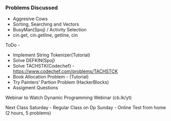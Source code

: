 
### Problems Discussed
- Aggresive Cows
- Sorting, Searching and Vectors
- BusyMan(Spoj) / Activity Selection
- cin.get, cin.getline, getline, cin

ToDo -
- Implement String Tokenizer(Tutorial)
- Solve DEFKIN(Spoj) 
- Solve TACHSTK(Codechef) - https://www.codechef.com/problems/TACHSTCK
- Book Allocation Problem - (Tutorial)
- Try Painters' Partion Problem (HackerBlocks)
- Assigment Questions 

Webinar to Watch
	Dynamic Programming Webinar (cb.lk/yt)

Next Class 
 	Saturday - Regular Class on Dp
	Sunday - Online Test from home (2 hours, 5 problems)
